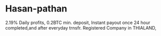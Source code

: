 # Hasan-pathan
2.19%  Daily profits, 0.2BTC min. deposit, Instant payout once 24 hour completed,and after everyday trnsfr. Registered Company in THIALAND,
